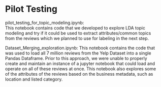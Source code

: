 # Pilot Testing

pilot_testing_for_topic_modeling.ipynb:   
This notebook contains code that we developed to explore LDA topic modeling and try if it could be used to extract attributes/common topics from the reviews which we planned to use for labeling in the next step.


Dataset_Merging_exploration.ipynb: 
This notebook contains the code that was used to load all 7 million reviews from the Yelp Dataset into a single Pandas Dataframe. Prior to this approach, we were unable to properly create and maintain an instance of a jupyter notebook that could load and operate on all of these reviews at once. 
This notebook also explores some of the attributes of the reviews based on the business metadata, such as location and listed category.
